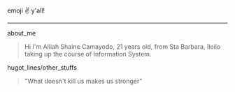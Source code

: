 emoji :v: y'all!
***
about_me
> Hi I'm Alliah Shaine Camayodo, 21 years old, from Sta Barbara, Iloilo taking up the course of Information System.

hugot_lines/other_stuffs

> "What doesn't kill us makes us stronger"
